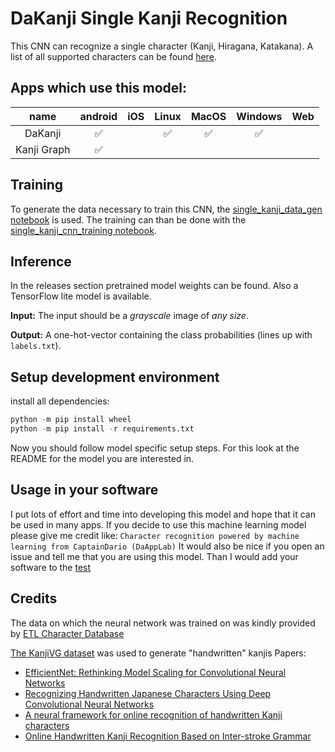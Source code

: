 # DaKanji Single Kanji Recognition

This CNN can recognize a single character (Kanji, Hiragana, Katakana).
A list of all supported characters can be found [here](./labels.txt).

## Apps which use this model:

| name | android | iOS | Linux | MacOS | Windows | Web |
|:---:|:---:|:---:|:---:|:---:|:---:|:---:|
| DaKanji | ✅ |   | ✅ | ✅ | ✅ |   |
| Kanji Graph | ✅ |   |   |   |   |   |

## Training

To generate the data necessary to train this CNN, the [single_kanji_data_gen notebook](single_kanji_data_gen.ipynb) is used.
The training can than be done with the [single_kanji_cnn_training notebook](single_kanji_cnn_training.ipynb).

## Inference

In the releases section pretrained model weights can be found. Also a TensorFlow lite model is available.

**Input:**
The input should be a *grayscale* image of *any size*.

**Output:**
A one-hot-vector containing the class probabilities (lines up with `labels.txt`).

## Setup development environment

install all dependencies:

``` python
python -m pip install wheel
python -m pip install -r requirements.txt
```

Now you should follow model specific setup steps.
For this look at the README for the model you are interested in.

## Usage in your software

I put lots of effort and time into developing this model and hope that it can be used in many apps.
If you decide to use this machine learning model please give me credit like:
`Character recognition powered by machine learning from CaptainDario (DaAppLab)`
It would also be nice if you open an issue and tell me that you are using this model.
Than I would add your software to the [test](#apps-which-use-this-model)

## Credits

The data on which the neural network was trained on was kindly provided by [ETL Character Database](http://etlcdb.db.aist.go.jp/obtaining-etl-character-database)

[The KanjiVG dataset](https://kanjivg.tagaini.net/) was used to generate "handwritten" kanjis
Papers:

* [EfficientNet: Rethinking Model Scaling for Convolutional Neural Networks](https://arxiv.org/abs/1905.11946)
* [Recognizing Handwritten Japanese Characters Using Deep Convolutional Neural Networks](http://cs231n.stanford.edu/reports/2016/pdfs/262_Report.pdf)
* [A neural framework for online recognition of handwritten Kanji characters](https://www.researchgate.net/publication/327893142_A_neural_framework_for_online_recognition_of_handwritten_Kanji_characters)
* [Online Handwritten Kanji Recognition Based on Inter-stroke Grammar](https://www.researchgate.net/publication/4288187_Online_Handwritten_Kanji_Recognition_Based_on_Inter-stroke_Grammar)
